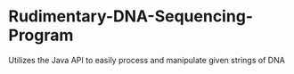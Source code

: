 # Rudimentary-DNA-Sequencing-Program
Utilizes the Java API to easily process and manipulate given strings of DNA
